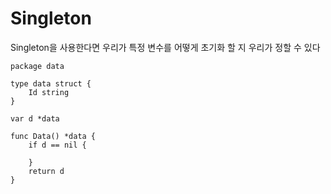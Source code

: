 
# Singleton



Singleton을 사용한다면 우리가 특정 변수를 어떻게 초기화 할 지 우리가 정할 수 있다

```
package data

type data struct {
	Id string
}

var d *data

func Data() *data {
	if d == nil {

	}
	return d
}
```